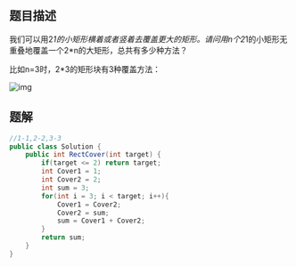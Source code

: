 ## 题目描述

我们可以用2*1的小矩形横着或者竖着去覆盖更大的矩形。请问用n个2*1的小矩形无重叠地覆盖一个2*n的大矩形，总共有多少种方法？

比如n=3时，2*3的矩形块有3种覆盖方法：

![img](https://uploadfiles.nowcoder.com/images/20200218/6384065_1581999858239_64E40A35BE277D7E7C87D4DCF588BE84)

## 题解

```java
//1-1,2-2,3-3
public class Solution {
    public int RectCover(int target) {
        if(target <= 2) return target;
        int Cover1 = 1;
        int Cover2 = 2;
        int sum = 3;
        for(int i = 3; i < target; i++){
            Cover1 = Cover2;
            Cover2 = sum;
            sum = Cover1 + Cover2;
        }
        return sum;
    }
}
```

